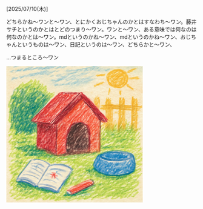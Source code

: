 [2025/07/10(木)]

どちらかね～ワンと～ワン、とにかくおじちゃんのかとはすなわち～ワン。藤井サチというのかとはとどのつまり〜ワン。ワンと～ワン、ある意味では何なのは何なのかとは〜ワン。mdというのかね～ワン、mdというのかね～ワン、おじちゃんというものは～ワン、日記というのは～ワン、どちらかと～ワン、

...つまるところ〜ワン

<img width="360px" src="image.png">
